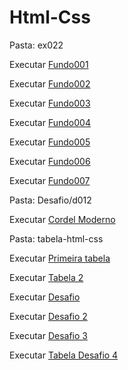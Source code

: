 # Html-Css

Pasta: ex022

Executar <a href="https://kennedydjalma.github.io/html-css/ex022/fundo001" target="_blank">Fundo001</a>

Executar <a href="https://kennedydjalma.github.io/html-css/ex022/fundo002" target="_blank">Fundo002</a>

Executar <a href="https://kennedydjalma.github.io/html-css/ex022/fundo003" target="_blank">Fundo003</a>

Executar <a href="https://kennedydjalma.github.io/html-css/ex022/fundo004" target="_blank">Fundo004</a>

Executar <a href="https://kennedydjalma.github.io/html-css/ex022/fundo005" target="_blank">Fundo005</a>

Executar <a href="https://kennedydjalma.github.io/html-css/ex022/fundo006" target="_blank">Fundo006</a>

Executar <a href="https://kennedydjalma.github.io/html-css/ex022/fundo007" target="_blank">Fundo007</a>

Pasta: Desafio/d012

Executar <a href="https://kennedydjalma.github.io/html-css/desafio/d012/" target="_blank">Cordel Moderno</a>

Pasta: tabela-html-css

Executar <a href="https://kennedydjalma.github.io/html-css/tabela-html-css/" target="_blank">Primeira tabela</a>

Executar <a href="https://kennedydjalma.github.io/html-css/tabela-html-css/tabela2" target="_blank">Tabela 2</a>

Executar <a href="https://kennedydjalma.github.io/html-css/tabela-html-css/desafio" target="_blank">Desafio </a>

Executar <a href="https://kennedydjalma.github.io/html-css/tabela-html-css/desafio2" target="_blank">Desafio 2</a>

Executar <a href="https://kennedydjalma.github.io/html-css/tabela-html-css/desafio3" target="_blank">Desafio 3</a>

Executar <a href="https://kennedydjalma.github.io/html-css/tabela-html-css/desafio4" target="_blank">Tabela Desafio 4</a>